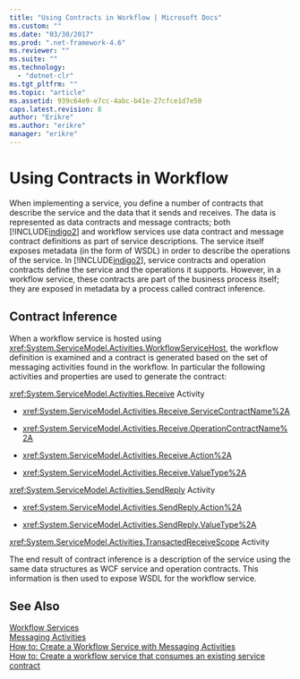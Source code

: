 ```yaml
---
title: "Using Contracts in Workflow | Microsoft Docs"
ms.custom: ""
ms.date: "03/30/2017"
ms.prod: ".net-framework-4.6"
ms.reviewer: ""
ms.suite: ""
ms.technology: 
  - "dotnet-clr"
ms.tgt_pltfrm: ""
ms.topic: "article"
ms.assetid: 939c64e9-e7cc-4abc-b41e-27cfce1d7e50
caps.latest.revision: 8
author: "Erikre"
ms.author: "erikre"
manager: "erikre"
---
```

# Using Contracts in Workflow
When implementing a service, you define a number of contracts that describe the service and the data that it sends and receives. The data is represented as data contracts and message contracts; both [!INCLUDE[indigo2](../../../../includes/indigo2-md.md)] and workflow services use data contract and message contract definitions as part of service descriptions. The service itself exposes metadata (in the form of WSDL) in order to describe the operations of the service. In [!INCLUDE[indigo2](../../../../includes/indigo2-md.md)], service contracts and operation contracts define the service and the operations it supports. However, in a workflow service, these contracts are part of the business process itself; they are exposed in metadata by a process called contract inference.  
  
## Contract Inference  
 When a workflow service is hosted using <xref:System.ServiceModel.Activities.WorkflowServiceHost>, the workflow definition is examined and a contract is generated based on the set of messaging activities found in the workflow. In particular the following activities and properties are used to generate the contract:  
  
 <xref:System.ServiceModel.Activities.Receive> Activity  
  
-   <xref:System.ServiceModel.Activities.Receive.ServiceContractName%2A>  
  
-   <xref:System.ServiceModel.Activities.Receive.OperationContractName%2A>  
  
-   <xref:System.ServiceModel.Activities.Receive.Action%2A>  
  
-   <xref:System.ServiceModel.Activities.Receive.ValueType%2A>  
  
 <xref:System.ServiceModel.Activities.SendReply> Activity  
  
-   <xref:System.ServiceModel.Activities.SendReply.Action%2A>  
  
-   <xref:System.ServiceModel.Activities.SendReply.ValueType%2A>  
  
 <xref:System.ServiceModel.Activities.TransactedReceiveScope> Activity  
  
 The end result of contract inference is a description of the service using the same data structures as WCF service and operation contracts. This information is then used to expose WSDL for the workflow service.  
  
## See Also  
 [Workflow Services](../../../../docs/framework/wcf/feature-details/workflow-services.md)   
 [Messaging Activities](../../../../docs/framework/wcf/feature-details/messaging-activities.md)   
 [How to: Create a Workflow Service with Messaging Activities](../../../../docs/framework/wcf/feature-details/how-to-create-a-workflow-service-with-messaging-activities.md)   
 [How to: Create a workflow service that consumes an existing service contract](../../../../docs/framework/windows-workflow-foundation/how-to-create-a-workflow-service-that-consumes-an-existing-service-contract.md)